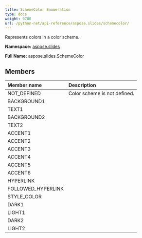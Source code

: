 ```yaml
---
title: SchemeColor Enumeration
type: docs
weight: 9700
url: /python-net/api-reference/aspose.slides/schemecolor/
---
```


Represents colors in a color scheme.

**Namespace:** [aspose.slides](/slides/python-net/api-reference/aspose.slides/)

**Full Name:** aspose.slides.SchemeColor



## **Members**
|**Member name**|**Description**|
| :- | :- |
|NOT_DEFINED|Color scheme is not defined.|
|BACKGROUND1||
|TEXT1||
|BACKGROUND2||
|TEXT2||
|ACCENT1||
|ACCENT2||
|ACCENT3||
|ACCENT4||
|ACCENT5||
|ACCENT6||
|HYPERLINK||
|FOLLOWED_HYPERLINK||
|STYLE_COLOR||
|DARK1||
|LIGHT1||
|DARK2||
|LIGHT2||
